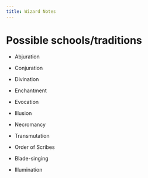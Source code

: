 ```yaml
---
title: Wizard Notes
---
```


# Possible schools/traditions

- Abjuration

- Conjuration

- Divination

- Enchantment

- Evocation

- Illusion

- Necromancy

- Transmutation

- Order of Scribes

- Blade-singing

- Illumination
